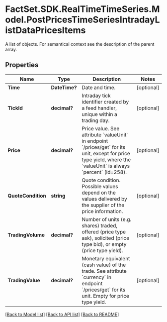 # FactSet.SDK.RealTimeTimeSeries.Model.PostPricesTimeSeriesIntradayListDataPricesItems
A list of objects. For semantical context see the description of the parent array.

## Properties

Name | Type | Description | Notes
------------ | ------------- | ------------- | -------------
**Time** | **DateTime?** | Date and time. | [optional] 
**TickId** | **decimal?** | Intraday tick identifier created by a feed handler, unique within a trading day. | [optional] 
**Price** | **decimal?** | Price value. See attribute &#x60;valueUnit&#x60; in endpoint &#x60;/prices/get&#x60; for its unit, except for price type yield, where the &#x60;valueUnit&#x60; is always &#x60;percent&#x60; (id&#x3D;258). | [optional] 
**QuoteCondition** | **string** | Quote condition. Possible values depend on the values delivered by the supplier of the price information. | [optional] 
**TradingVolume** | **decimal?** | Number of units (e.g. shares) traded, offered (price type ask), solicited (price type bid), or empty (price type yield). | [optional] 
**TradingValue** | **decimal?** | Monetary equivalent (cash value) of the trade. See attribute &#x60;currency&#x60; in endpoint &#x60;/prices/get&#x60; for its unit. Empty for price type yield. | [optional] 

[[Back to Model list]](../README.md#documentation-for-models) [[Back to API list]](../README.md#documentation-for-api-endpoints) [[Back to README]](../README.md)

